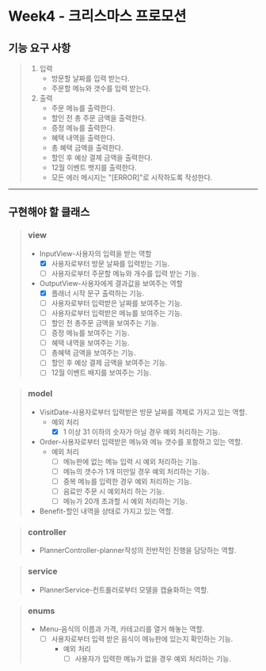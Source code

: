 # Week4 - 크리스마스 프로모션

## 기능 요구 사항

> 1. 입력
>    + 방문할 날짜를 입력 받는다.
>    + 주문할 메뉴와 갯수를 입력 받는다.
> 2. 출력
>    + 주문 메뉴를 출력한다.
>    + 할인 전 총 주문 금액을 출력한다.
>    + 증정 메뉴를 출력한다.
>    + 혜택 내역을 출력한다.
>    + 총 혜택 금액을 출력한다.
>    + 할인 후 예상 결제 금액을 출력한다.
>    + 12월 이벤트 뱃지를 출력한다.
>    + 모든 에러 메시지는 "[ERROR]"로 시작하도록 작성한다.
---

## 구현해야 할 클래스

> ### view
> + InputView-사용자의 입력을 받는 역할
>   + [X] 사용자로부터 방문 날짜를 입력받는 기능.
>   + [ ] 사용자로부터 주문할 메뉴와 개수를 입력 받는 기능.
> + OutputView-사용자에게 결과값을 보여주는 역할
>   + [X] 플래너 시작 문구 출력하는 기능.
>   + [ ] 사용자로부터 입력받은 날짜를 보여주는 기능.
>   + [ ] 사용자로부터 입력받은 메뉴를 보여주는 기능.
>   + [ ] 할인 전 총주문 금액을 보여주는 기능.
>   + [ ] 증정 메뉴를 보여주는 기능.
>   + [ ] 혜택 내역을 보여주는 기능.
>   + [ ] 총혜택 금액을 보여주는 기능.
>   + [ ] 할인 후 예상 결제 금액을 보여주는 기능.
>   + [ ] 12월 이벤트 배지를 보여주는 기능.

> ### model
> + VisitDate-사용자로부터 입력받은 방문 날짜를 객체로 가지고 있는 역할.
>   + 예외 처리
>     + [X] 1 이상 31 이하의 숫자가 아닐 경우 예외 처리하는 기능.
> + Order-사용자로부터 입력받은 메뉴와 메뉴 갯수를 포함하고 있는 역할.
>   + 예외 처리
>     + [ ] 메뉴판에 없는 메뉴 입력 시 예외 처리하는 기능.
>     + [ ] 메뉴의 갯수가 1개 미만일 경우 예외 처리하는 기능.
>     + [ ] 중복 메뉴를 입력한 경우 예외 처리하는 기능.
>     + [ ] 음료만 주문 시 예외처리 하는 기능.
>     + [ ] 메뉴가 20개 초과할 시 예외 처리하는 기능.
> + Benefit-할인 내역을 상태로 가지고 있는 역할.

> ### controller
> + PlannerController-planner작성의 전반적인 진행을 담당하는 역할.

> ### service
> + PlannerService-컨트롤러로부터 모델을 캡슐화하는 역할.

> ### enums
> + Menu-음식의 이름과 가격, 카테고리를 열거 해놓는 역할. 
>   + [ ] 사용자로부터 입력 받은 음식이 메뉴판에 있는지 확인하는 기능.
>     + 예외 처리
>       + [ ] 사용자가 입력한 메뉴가 없을 경우 예외 처리하는 기능. 